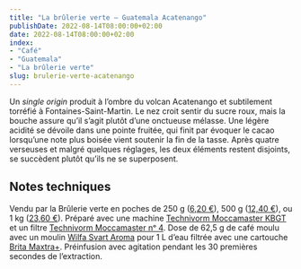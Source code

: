 ```yaml
---
title: "La brûlerie verte — Guatemala Acatenango"
publishDate: 2022-08-14T08:00:00+02:00
date: 2022-08-14T08:00:00+02:00
index:
- "Café"
- "Guatemala"
- "La brûlerie verte"
slug: brulerie-verte-acatenango
---
```


Un *single origin* produit à l’ombre du volcan Acatenango et subtilement torréfié à Fontaines-Saint-Martin. Le nez croit sentir du sucre roux, mais la bouche assure qu’il s’agit plutôt d’une onctueuse mélasse. Une légère acidité se dévoile dans une pointe fruitée, qui finit par évoquer le cacao lorsqu’une note plus boisée vient soutenir la fin de la tasse. Après quatre verseuses et malgré quelques réglages, les deux éléments restent disjoints, se succèdent plutôt qu’ils ne se superposent.

## Notes techniques

Vendu par la Brûlerie verte en poches de 250 g ([6,20 €](https://labrulerieverte.fr/produit/guatemala/ "GUATEMALA – Acatenango – la brûlerie verte – Torréfacteur -Cafés – Thés – Lyon – Fontaines-sur-Saône")), 500 g ([12,40 €](https://labrulerieverte.fr/produit/guatemala/ "GUATEMALA – Acatenango – la brûlerie verte – Torréfacteur -Cafés – Thés – Lyon – Fontaines-sur-Saône")), ou 1 kg ([23,60 €](https://labrulerieverte.fr/produit/guatemala/ "GUATEMALA – Acatenango – la brûlerie verte – Torréfacteur -Cafés – Thés – Lyon – Fontaines-sur-Saône")). Préparé avec une machine [Technivorm Moccamaster KBGT](https://amzn.to/3oKQ0KJ) et un filtre [Technivorm Moccamaster nᵒ 4](https://amzn.to/3mamexu). Dose de 62,5 g de café moulu avec un moulin [Wilfa Svart Aroma](https://amzn.to/38zVkdx) pour 1 L d’eau filtrée avec une cartouche [Brita Maxtra+](https://amzn.to/2WariXS). Préinfusion avec agitation pendant les 30 premières secondes de l’extraction.